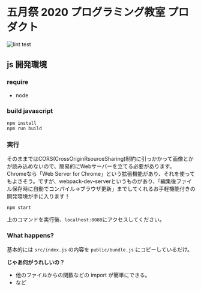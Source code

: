 # 五月祭 2020 プログラミング教室 プロダクト
![lint test](https://github.com/Kotaro7750/eeic-mayfes2020-pkyo/workflows/eslint/badge.svg)

## js 開発環境

### require

- node

### build javascript

```
npm install
npm run build
```

### 実行
そのままではCORS(CrossOriginRsourceSharing)制約に引っかかって画像とかが読み込めないので、簡易的にWebサーバーを立てる必要があります。
Chromeなら「Web Server for Chrome」という拡張機能があり、それを使ってもよさそう。ですが、webpack-dev-serverというものがあり、「編集後ファイル保存時に自動でコンパイル→ブラウザ更新」までしてくれるお手軽機能付きの開発環境が手に入ります！
```
npm start
```
上のコマンドを実行後、`localhost:8080`にアクセスしてください。

### What happens?

基本的には
`src/index.js`
の内容を
`public/bundle.js`
にコピーしているだけ。

**じゃあ何がうれしいの？**

- 他のファイルからの関数などの import が簡単にできる。
- など
